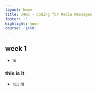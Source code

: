 ```yaml
---
layout: home
title: J460 - Coding for Media Messages
footer: ''
highlight: home
course: 'j460'
---
```

## week 1
 * hi

### this is it

 * `hii` hi
